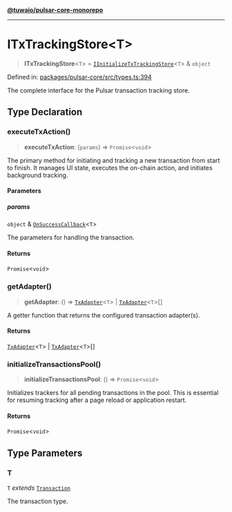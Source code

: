 [**@tuwaio/pulsar-core-monorepo**](../../../README.md)

***

# ITxTrackingStore\<T\>

> **ITxTrackingStore**\<`T`\> = [`IInitializeTxTrackingStore`](../interfaces/IInitializeTxTrackingStore.md)\<`T`\> & `object`

Defined in: [packages/pulsar-core/src/types.ts:394](https://github.com/TuwaIO/pulsar-core/blob/e8765c9c53b3d4580e23a5f3c1c11c08696663ba/packages/pulsar-core/src/types.ts#L394)

The complete interface for the Pulsar transaction tracking store.

## Type Declaration

### executeTxAction()

> **executeTxAction**: (`params`) => `Promise`\<`void`\>

The primary method for initiating and tracking a new transaction from start to finish.
It manages UI state, executes the on-chain action, and initiates background tracking.

#### Parameters

##### params

`object` & [`OnSuccessCallback`](OnSuccessCallback.md)\<`T`\>

The parameters for handling the transaction.

#### Returns

`Promise`\<`void`\>

### getAdapter()

> **getAdapter**: () => [`TxAdapter`](TxAdapter.md)\<`T`\> \| [`TxAdapter`](TxAdapter.md)\<`T`\>[]

A getter function that returns the configured transaction adapter(s).

#### Returns

[`TxAdapter`](TxAdapter.md)\<`T`\> \| [`TxAdapter`](TxAdapter.md)\<`T`\>[]

### initializeTransactionsPool()

> **initializeTransactionsPool**: () => `Promise`\<`void`\>

Initializes trackers for all pending transactions in the pool.
This is essential for resuming tracking after a page reload or application restart.

#### Returns

`Promise`\<`void`\>

## Type Parameters

### T

`T` *extends* [`Transaction`](Transaction.md)

The transaction type.
